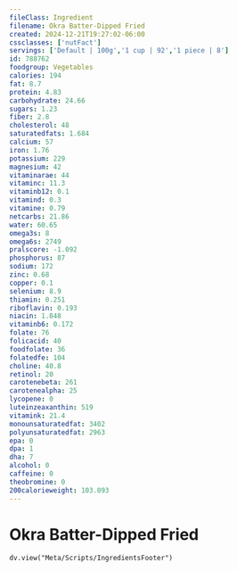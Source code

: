 ```yaml
---
fileClass: Ingredient
filename: Okra Batter-Dipped Fried
created: 2024-12-21T19:27:02-06:00
cssclasses: ['nutFact']
servings: ['Default | 100g','1 cup | 92','1 piece | 8']
id: 788762
foodgroup: Vegetables
calories: 194
fat: 8.7
protein: 4.83
carbohydrate: 24.66
sugars: 1.23
fiber: 2.8
cholesterol: 48
saturatedfats: 1.684
calcium: 57
iron: 1.76
potassium: 229
magnesium: 42
vitaminarae: 44
vitaminc: 11.3
vitaminb12: 0.1
vitamind: 0.3
vitamine: 0.79
netcarbs: 21.86
water: 60.65
omega3s: 8
omega6s: 2749
pralscore: -1.092
phosphorus: 87
sodium: 172
zinc: 0.68
copper: 0.1
selenium: 8.9
thiamin: 0.251
riboflavin: 0.193
niacin: 1.848
vitaminb6: 0.172
folate: 76
folicacid: 40
foodfolate: 36
folatedfe: 104
choline: 40.8
retinol: 20
carotenebeta: 261
carotenealpha: 25
lycopene: 0
luteinzeaxanthin: 519
vitamink: 21.4
monounsaturatedfat: 3402
polyunsaturatedfat: 2963
epa: 0
dpa: 1
dha: 7
alcohol: 0
caffeine: 0
theobromine: 0
200calorieweight: 103.093
---
```


# Okra Batter-Dipped Fried

```dataviewjs
dv.view("Meta/Scripts/IngredientsFooter")
```